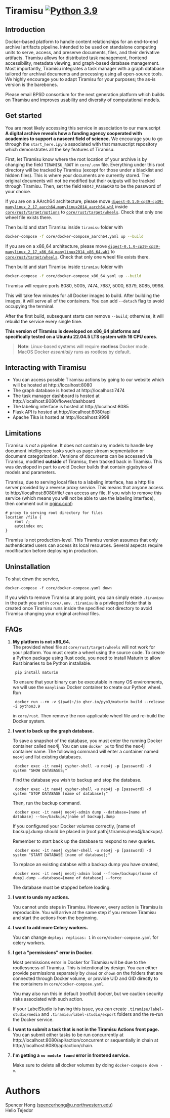 # Tiramisu [![Python 3.9](https://img.shields.io/badge/python-3.9-blue.svg)](https://www.python.org/downloads/release/python-390/)

## Introduction

Docker-based platform to handle content relationships for an end-to-end archival artifacts pipeline. Intended to be used on standalone computing units to serve, access, and preserve documents, files, and their derivative artifacts. Tiramisu allows for distributed task management, frontend accessibility, metadata viewing, and graph-based database management. Most importantly, Tiramisu integrates a task manager with a graph database tailored for archival documents and processing using all open-source tools. We highly encourage you to adapt Tiramisu for your purposes; the as-is version is the barebones.

Please email BPSD consortium for the next generation platform which builds on Tiramisu and improves usability and diversity of computational models.

## Get started

You are most likely accessing this service in association to our manuscript **A digital archive reveals how a funding agency cooperated with academics to support a nascent field of science.** We encourage you to go through the `start_here.ipynb` associated with that manuscript repository which demonstrates all the key features of Tiramisu.

First, let Tiramisu know where the root location of your archive is by changing the field `TIRAMISU_ROOT` in `core/.env` file. Everything under this root directory will be tracked by Tiramisu (except for those under a blacklist and hidden files). This is where your documents are currently stored. The original documents will not be modified but their outputs will be tracked through Tiramisu. Then, set the field `NEO4J_PASSWORD` to be the password of your choice.

If you are on a AArch64 architecture, please move [`digest-0.1.0-cp39-cp39-manylinux_2_17_aarch64.manylinux2014_aarch64.whl`](tiramisu/core/rust/target/options/digest-0.1.0-cp39-cp39-manylinux_2_17_aarch64.manylinux2014_aarch64.whl) inside [`core/rust/target/options`](tiramisu/core/rust/target/options) to [`core/rust/target/wheels`](tiramisu/core/rust/target/wheels). Check that only one wheel file exists there. 

Then build and start Tiramisu inside `tiramisu` folder with  

```bash
docker-compose -f core/docker-compose_aarch64.yaml up --build
```

If you are on a x86_64 architecture, please move [`digest-0.1.0-cp39-cp39-manylinux_2_17_x86_64.manylinux2014_x86_64.whl`](tiramisu/core/rust/target/options/digest-0.1.0-cp39-cp39-manylinux_2_17_x86_64.manylinux2014_x86_64.whl) to [`core/rust/target/wheels`](tiramisu/core/rust/target/wheels). Check that only one wheel file exists there. 

Then build and start Tiramisu inside `tiramisu` folder with  

```bash
docker-compose -f core/docker-compose_x86_64.yaml up --build
```

Tiramisu will require ports 8080, 5005, 7474, 7687, 5000, 6379, 8085, 9998.

This will take few minutes for all Docker images to build. After building the images, it will serve all of the containers. You can add `--detach` flag to avoid occupying the terminal.

After the first build, subsequent starts can remove `--build`; otherwise, it will rebuild the service every single time.


**This version of Tiramisu is developed on x86_64 platforms and specifically tested on a Ubuntu 22.04.5 LTS system with 16 CPU cores**. 

> **Note**: Linux-based systems will require **rootless** Docker mode. MacOS Docker _essentially_ runs as rootless by default.

## Interacting with Tiramisu

- You can access possible Tiramisu actions by going to our website which will be hosted at http://localhost:8080
- The graph database is hosted at http://localhost:7474
- The task manager dashboard is hosted at http://localhost:8080/flower/dashboard
- The labeling interface is hosted at http://localhost:8085
- Flask API is hosted at http://localhost:8080/api
- Apache Tika is hosted at http://localhost:9998

## Limitations

Tiramisu is _not_ a pipeline. It does not contain any models to handle key document intelligence tasks such as page stream segmentation or document categorization. Versions of documents can be accessed via Tiramisu, modified **outside** of Tiramisu, then tracked back in Tiramisu. This was developed in part to avoid Docker builds that contain gigabytes of models and parameters.

Tiramisu, due to serving local files to a labeling interface, has a http file server provided by a reverse proxy service. This means that anyone access to http://localhost:8080/file/ can access any file. If you wish to remove this service (which means you will not be able to use the labeling interface), then comment out in [nginx.conf](core/nginx/conf.d/nginx.conf):

    # proxy to serving root directory for files
    location /file {
        root /;
        autoindex on;
    }

Tiramisu is not production-level. This Tiramisu version assumes that only authenticated users can access its local resources. Several aspects require modification before deploying in production.

## Uninstallation

To shut down the service,

    docker-compose -f core/docker-compose.yaml down


If you wish to remove Tiramisu at any point, you can simply erase `.tiramisu` in the path you set in `core/.env`. `.tiramisu` is a privileged folder that is created once Tiramisu runs inside the specified root directory to avoid Tiramisu changing your original archival files.

## FAQs
1. **My platform is not x86_64.**   
    The provided wheel file at `core/rust/target/wheels` will not work for your platform. You must create a wheel using the source code. To create a Python package using Rust code, you need to install Maturin to allow Rust binaries to be Python installable.

        pip install maturin

    To ensure that your binary can be executable in many OS environments, we will use the `manylinux` Docker container to create our Python wheel. Run

        docker run --rm -v $(pwd):/io ghcr.io/pyo3/maturin build --release -i python3.9
    
    in `core/rust`. Then remove the non-applicable wheel file and re-build the Docker system.

2. **I want to back up the graph database.**

    To save a snapshot of the database, you must enter the running Docker container called neo4j. You can use `docker ps` to find the neo4j container name. The following command will enter a container named `neo4j` and list existing databases.

        docker exec -it neo4j cypher-shell -u neo4j -p [password] -d system "SHOW DATABASES;"

    Find the database you wish to backup and stop the database.

        docker exec -it neo4j cypher-shell -u neo4j -p [password] -d system "STOP DATABASE [name of database];"
    
    Then, run the backup command.

        docker exec -it neo4j neo4j-admin dump --database=[name of database] --to=/backups/[name of backup].dump
    

    If you configured your Docker volumes correctly, [name of backup].dump should be placed in [root path]/.tiramisu/neo4j/backups/.

    Remember to start back up the database to respond to new queries.

        docker exec -it neo4j cypher-shell -u neo4j -p [password] -d system "START DATABASE [name of database];"

    To replace an existing databse with a backup dump you have created,

        docker exec -it neo4j neo4j-admin load --from=/backups/[name of dump].dump --database=[name of database] --force

    The database must be stopped before loading.

3. **I want to undo my actions.**

    You cannot undo steps in Tiramisu. However, every action is Tiramisu is reproducible. You will arrive at the same step if you remove Tiramisu and start the actions from the beginning.

4. **I want to add more Celery workers.**

    You can change `deploy: replicas: 1` in `core/docker-compose.yaml` for celery workers.
5. **I get a "permissions" error in Docker.**

    Most permissions error in Docker for Tiramisu will be due to the rootlessness of Tiramisu. This is intentional by design. You can either provide permissions separately by `chmod` or `chown` on the folders that are connected through Docker volume, or provide UID and GID directly to the containers in `core/docker-compose.yaml`.  

    You may also run this in default (rootful) docker, but we caution security risks associated with such action.
    
    If your LabelStudio is having this issue, you can create `.tiramisu/label-studio/media` and `.tiramisu/label-studio/export` folders and the re-run the Docker service. 

6. **I want to submit a task that is not in the Tiramisu Actions front page.**  
    You can submit either tasks to be run concurrently at http://localhost:8080/api/action/concurrent or sequentially in chain at http://localhost:8080/api/action/chain. 

7. **I'm getting a `no module found` error in frontend service.**

    Make sure to delete all docker volumes by doing `docker-compose down -v`. 


# Authors

Spencer Hong (spencerhong@u.northwestern.edu)  
Helio Tejedor 

